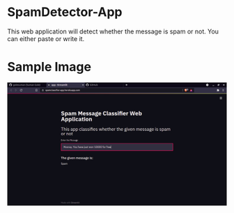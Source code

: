 # SpamDetector-App
This web application will detect whether the message is spam or not. You can either paste or write it.

# Sample Image
![](Screenshot%20from%202021-06-20%2021-38-43.png)
